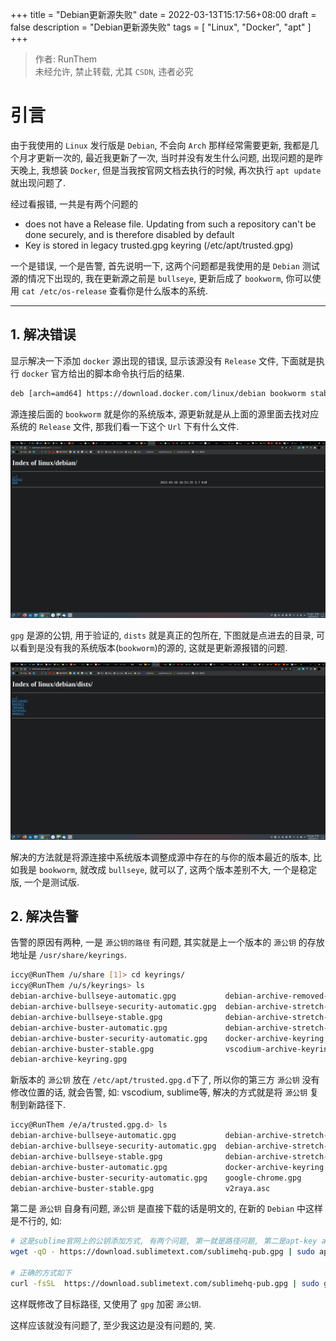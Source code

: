 +++
title = "Debian更新源失败"
date = 2022-03-13T15:17:56+08:00
draft = false
description = "Debian更新源失败"
tags = [
	"Linux",
	"Docker",
	"apt"
]
+++

> 作者: RunThem  
> 未经允许, 禁止转载, 尤其 `CSDN`, 违者必究

# 引言

由于我使用的 `Linux` 发行版是 `Debian`, 不会向 `Arch` 那样经常需要更新, 我都是几个月才更新一次的, 最近我更新了一次, 当时并没有发生什么问题, 出现问题的是昨天晚上, 我想装 `Docker`, 但是当我按官网文档去执行的时候, 再次执行 `apt update` 就出现问题了.

经过看报错, 一共是有两个问题的
 * does not have a Release file. Updating from such a repository can't be done securely, and is therefore disabled by default
 * Key is stored in legacy trusted.gpg keyring (/etc/apt/trusted.gpg)

一个是错误, 一个是告警, 首先说明一下, 这两个问题都是我使用的是 `Debian` 测试源的情况下出现的, 我在更新源之前是 `bullseye`, 更新后成了 `bookworm`, 你可以使用 `cat /etc/os-release` 查看你是什么版本的系统.

---

## 1. 解决错误
显示解决一下添加 `docker` 源出现的错误, 显示该源没有 `Release` 文件, 下面就是执行 `docker` 官方给出的脚本命令执行后的结果.

```txt
deb [arch=amd64] https://download.docker.com/linux/debian bookworm stable
```

源连接后面的 `bookworm` 就是你的系统版本, 源更新就是从上面的源里面去找对应系统的 `Release` 文件, 那我们看一下这个 `Url` 下有什么文件.

![1.png](/images/debian-apt-update-error/1.png)

`gpg` 是源的公钥, 用于验证的, `dists` 就是真正的包所在, 下图就是点进去的目录, 可以看到是没有我的系统版本(`bookworm`)的源的, 这就是更新源报错的问题.

![2.png](/images/debian-apt-update-error/2.png)

解决的方法就是将源连接中系统版本调整成源中存在的与你的版本最近的版本, 比如我是 `bookworm`, 就改成 `bullseye`, 就可以了, 这两个版本差别不大, 一个是稳定版, 一个是测试版.

## 2. 解决告警
告警的原因有两种, 一是 `源公钥的路径` 有问题, 其实就是上一个版本的 `源公钥` 的存放地址是 `/usr/share/keyrings`.

```sh
iccy@RunThem /u/share [1]> cd keyrings/
iccy@RunThem /u/s/keyrings> ls
debian-archive-bullseye-automatic.gpg           debian-archive-removed-keys.gpg
debian-archive-bullseye-security-automatic.gpg  debian-archive-stretch-automatic.gpg
debian-archive-bullseye-stable.gpg              debian-archive-stretch-security-automatic.gpg
debian-archive-buster-automatic.gpg             debian-archive-stretch-stable.gpg
debian-archive-buster-security-automatic.gpg    docker-archive-keyring.gpg
debian-archive-buster-stable.gpg                vscodium-archive-keyring.gpg
debian-archive-keyring.gpg
```

新版本的 `源公钥` 放在 `/etc/apt/trusted.gpg.d`下了, 所以你的第三方 `源公钥` 没有修改位置的话, 就会告警, 如: vscodium, sublime等, 解决的方式就是将 `源公钥` 复制到新路径下.

```sh
iccy@RunThem /e/a/trusted.gpg.d> ls
debian-archive-bullseye-automatic.gpg           debian-archive-stretch-automatic.gpg
debian-archive-bullseye-security-automatic.gpg  debian-archive-stretch-security-automatic.gpg
debian-archive-bullseye-stable.gpg              debian-archive-stretch-stable.gpg
debian-archive-buster-automatic.gpg             docker-archive-keyring.gpg
debian-archive-buster-security-automatic.gpg    google-chrome.gpg
debian-archive-buster-stable.gpg                v2raya.asc
```

第二是 `源公钥` 自身有问题, `源公钥` 是直接下载的话是明文的, 在新的 `Debian` 中这样是不行的, 如:

```sh
# 这是sublime官网上的公钥添加方式, 有两个问题, 第一就是路径问题, 第二是apt-key add -被废弃了
wget -qO - https://download.sublimetext.com/sublimehq-pub.gpg | sudo apt-key add -

# 正确的方式如下
curl -fsSL  https://download.sublimetext.com/sublimehq-pub.gpg | sudo gpg --dearmor -o /etc/apt/trusted.gpg.d/sublimehq-pub.gpg
```

这样既修改了目标路径, 又使用了 `gpg` 加密 `源公钥`.

这样应该就没有问题了, 至少我这边是没有问题的, 笑.
